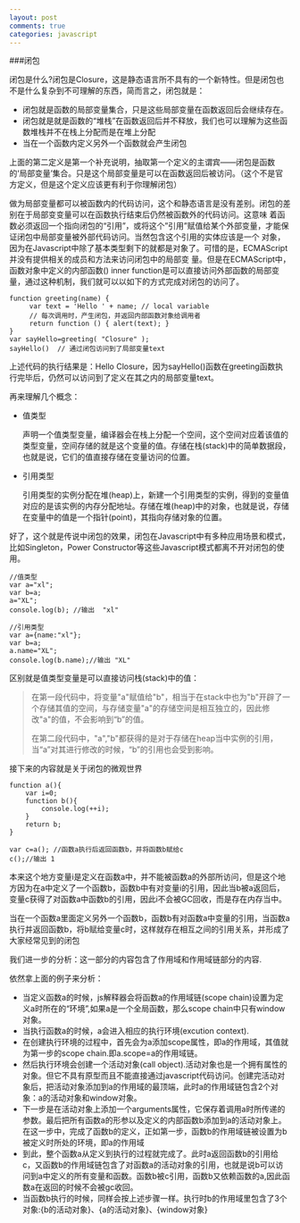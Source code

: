 ```yaml
---
layout: post
comments: true
categories: javascript
---
```



###闭包



闭包是什么?闭包是Closure，这是静态语言所不具有的一个新特性。但是闭包也不是什么复杂到不可理解的东西，简而言之，闭包就是：
    

- 闭包就是函数的局部变量集合，只是这些局部变量在函数返回后会继续存在。
- 闭包就是就是函数的“堆栈”在函数返回后并不释放，我们也可以理解为这些函数堆栈并不在栈上分配而是在堆上分配
- 当在一个函数内定义另外一个函数就会产生闭包

上面的第二定义是第一个补充说明，抽取第一个定义的主谓宾——闭包是函数的‘局部变量’集合。只是这个局部变量是可以在函数返回后被访问。（这个不是官方定义，但是这个定义应该更有利于你理解闭包）

做为局部变量都可以被函数内的代码访问，这个和静态语言是没有差别。闭包的差别在于局部变变量可以在函数执行结束后仍然被函数外的代码访问。这意味 着函数必须返回一个指向闭包的“引用”，或将这个”引用”赋值给某个外部变量，才能保证闭包中局部变量被外部代码访问。当然包含这个引用的实体应该是一个 对象，因为在Javascript中除了基本类型剩下的就都是对象了。可惜的是，ECMAScript并没有提供相关的成员和方法来访问闭包中的局部变 量。但是在ECMAScript中，函数对象中定义的内部函数() inner function是可以直接访问外部函数的局部变量，通过这种机制，我们就可以以如下的方式完成对闭包的访问了。

	function greeting(name) {
	     var text = 'Hello ' + name; // local variable
	     // 每次调用时，产生闭包，并返回内部函数对象给调用者
	     return function () { alert(text); }
	}
	var sayHello=greeting( "Closure" );
	sayHello()  // 通过闭包访问到了局部变量text

上述代码的执行结果是：Hello Closure，因为sayHello()函数在greeting函数执行完毕后，仍然可以访问到了定义在其之内的局部变量text。


再来理解几个概念：

- 值类型

    声明一个值类型变量，编译器会在栈上分配一个空间，这个空间对应着该值的类型变量，空间存储的就是这个变量的值。存储在栈(stack)中的简单数据段，也就是说，它们的值直接存储在变量访问的位置。

- 引用类型

    引用类型的实例分配在堆(heap)上，新建一个引用类型的实例，得到的变量值对应的是该实例的内存分配地址。存储在堆(heap)中的对象，也就是说，存储在变量中的值是一个指针(point)，其指向存储对象的位置。

好了，这个就是传说中闭包的效果，闭包在Javascript中有多种应用场景和模式，比如Singleton，Power Constructor等这些Javascript模式都离不开对闭包的使用。

    //值类型
    var a="xl";
    var b=a;
    a="XL";
    console.log(b); //输出  "xl"

    //引用类型
    var a={name:"xl"};
    var b=a;
    a.name="XL";
    console.log(b.name);//输出 "XL"

区别就是值类型变量是可以直接访问栈(stack)中的值：

   >在第一段代码中，将变量"a"赋值给"b"，相当于在stack中也为"b"开辟了一个存储其值的空间，与存储变量"a"的存储空间是相互独立的，因此修改"a"的值，不会影响到“b”的值。
   >
   >在第二段代码中，"a","b"都获得的是对于存储在heap当中实例的引用，当“a”对其进行修改的时候，“b”的引用也会受到影响。

接下来的内容就是关于闭包的微观世界

    function a(){
        var i=0;
        function b(){
            console.log(++i);
        }
        return b;
    }

    var c=a(); //函数a执行后返回函数b，并将函数b赋给c
    c();//输出 1

本来这个地方变量i是定义在函数a中，并不能被函数a的外部所访问，但是这个地方因为在a中定义了一个函数b，函数b中有对变量i的引用，因此当b被a返回后，变量c获得了对函数a中函数b的引用，因此i不会被GC回收，而是存在内存当中。

当在一个函数a里面定义另外一个函数b，函数b有对函数a中变量的引用，当函数a执行并返回函数b，将b赋给变量c时，这样就存在相互之间的引用关系，并形成了大家经常见到的闭包

我们进一步的分析：这一部分的内容包含了作用域和作用域链部分的内容.

依然拿上面的例子来分析：

- 当定义函数a的时候，js解释器会将函数a的作用域链(scope chain)设置为定义a时所在的“环境”,如果a是一个全局函数，那么scope chain中只有window对象。
- 当执行函数a的时候，a会进入相应的执行环境(excution context).
- 在创建执行环境的过程中，首先会为a添加scope属性，即a的作用域，其值就为第一步的scope chain.即a.scope=a的作用域链。
- 然后执行环境会创建一个活动对象(call object).活动对象也是一个拥有属性的对象。但它不具有原型而且不能直接通过javascript代码访问。创建完活动对象后，把活动对象添加到a的作用域的最顶端，此时a的作用域链包含2个对象：a的活动对象和window对象。
- 下一步是在活动对象上添加一个arguments属性，它保存着调用a时所传递的参数。最后把所有函数a的形参以及定义的内部函数b添加到a的活动对象上。在这一步中，完成了函数b的定义，正如第一步，函数b的作用域链被设置为b被定义时所处的环境，即a的作用域
- 到此，整个函数a从定义到执行的过程就完成了。此时a返回函数b的引用给c，又函数b的作用域链包含了对函数a的活动对象的引用，也就是说b可以访问到a中定义的所有变量和函数。函数b被c引用，函数b又依赖函数的a,因此函数a在返回的时候不会被gc收回。
- 当函数b执行的时候，同样会按上述步骤一样。执行时b的作用域里包含了3个对象:{b的活动对象}、{a的活动对象}、{window对象}
